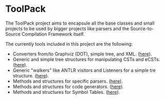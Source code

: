 # ToolPack

The ToolPack project aims to encapsule all the base classes and small projects to be used by bigger projects like parsers and the Source-to-Source Compilation Framework itself.

The currently tools included in this project are the following:

* Converters from/to Graphviz (DOT), simple tree, and XML. ([here](https://github.com/RafaelSantosBraz/StS-Compilation-Framework/tree/master/tools/ToolPack/src/converter)).
* Generic and simple tree structures for manipulating CSTs and eCSTs. ([here](https://github.com/RafaelSantosBraz/StS-Compilation-Framework/tree/master/tools/ToolPack/src/trees)).
* Generic "walkers" like ANTLR visitors and Listeners for a simple tre structure. ([here](https://github.com/RafaelSantosBraz/StS-Compilation-Framework/tree/master/tools/ToolPack/src/walkers)).
* Methods and structures for specific parsers. ([here](https://github.com/RafaelSantosBraz/StS-Compilation-Framework/tree/master/tools/ToolPack/src/parsers)).
* Methods and structures for code generators. ([here](https://github.com/RafaelSantosBraz/StS-Compilation-Framework/tree/master/tools/ToolPack/src/generators)).
* Methods and structures for Symbol Tables. ([here](https://github.com/RafaelSantosBraz/StS-Compilation-Framework/tree/master/tools/ToolPack/src/symboltable)).
